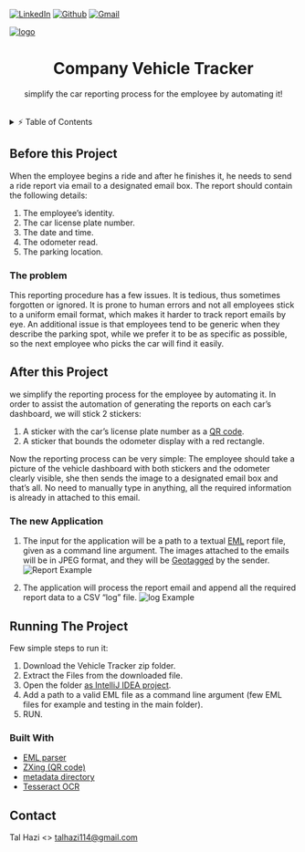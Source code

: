 
[![LinkedIn][linkedin-shield]][linkedin-url]
[![Github][github-shield]][github-url]
[![Gmail][gmail-shield]][gmail-url]


<!-- PROJECT LOGO -->
[![logo][lightricks_logo]][lightricks_logo]
<p align="center">
  <h1 align="center">Company Vehicle Tracker</h1>

  <p align="center">
    simplify the car reporting process for the employee by
automating it!
    <br />
    <br />
<!--
    <a href="https://github.com/.../issues">Request Feature</a>
    ·
    <a href="https://github.com/.../issues">Report Bug</a>
-->
 </p>



<!-- TABLE OF CONTENTS -->
<details close="close">
  <summary>⚡ Table of Contents</summary>
  <ol>
    <li>
      <a href="#Before-this-Project">Before this Project</a>
      <ul>
        <li><a href="#The-problem">The problem</a></li>
      </ul>
    </li>
    <li>
      <a href="#After-this-Project">After this Project</a>
      <ul>
        <li><a href="#The-new-Application">The new Application</a></li>
      </ul>
    </li>
    <li><a href="#Running-The-Project">Running The Project</a>
      <ul>
        <li><a href="#Built-With">Built With</a></li>
      </ul>
   </li>
    <li><a href="#contact">Contact</a></li>

  </ol>
</details>

<!-- Before this PROJECT -->
## Before this Project

When the employee begins a ride and after he finishes it, he needs to
send a ride report via email to a designated email box. The report should contain the
following details:
1. The employee’s identity.
2. The car license plate number.
3. The date and time.
4. The odometer read.
5. The parking location.

### The problem

This reporting procedure has a few issues. It is tedious, thus sometimes forgotten or
ignored. It is prone to human errors and not all employees stick to a uniform email
format, which makes it harder to track report emails by eye. An additional issue is that
employees tend to be generic when they describe the parking spot, while we prefer it
to be as specific as possible, so the next employee who picks the car will find it easily.



<!-- After this PROJECT -->
## After this Project

we simplify the reporting process for the employee by automating it. In order to assist the automation of generating the reports on each car’s dashboard,
we will stick 2 stickers:
1. A sticker with the car’s license plate number as a [QR code](https://en.wikipedia.org/wiki/QR_code).
2. A sticker that bounds the odometer display with a red rectangle.

Now the reporting process can be very simple: The employee should take a picture of
the vehicle dashboard with both stickers and the odometer clearly visible, she then
sends the image to a designated email box and that’s all. No need to manually type in
anything, all the required information is already in attached to this email.


### The new Application

1. The input for the application will be a path to a textual [EML](https://www.loc.gov/preservation/digital/formats/fdd/fdd000388.shtml) report file, given as a command
line argument. The images attached to the emails will be in JPEG format, and they will be
   [Geotagged](https://en.wikipedia.org/wiki/Geotagging) by the sender.
   ![Report Example][report-example]

2. The application will process the report email and append all the required report
   data to a CSV “log” file.
   ![log Example][log-example]




   
<!-- Running THE PROJECT -->
## Running The Project

Few simple steps to run it:

1. Download the Vehicle Tracker zip folder.
2. Extract the Files from the downloaded file.
3. Open the folder [as IntelliJ IDEA project](https://www.jetbrains.com/help/idea/import-project-or-module-wizard.html).
4. Add a path to a valid EML file as a command line argument (few  EML files for example and testing in the main folder).
5. RUN.

### Built With

* [EML parser](https://www.programmersought.com/article/93981125979/)
* [ZXing (QR code)](https://github.com/zxing/zxing)
* [metadata directory](https://www.tabnine.com/code/java/methods/com.drew.metadata.Directory/getTags)
* [Tesseract OCR](https://www.geeksforgeeks.org/tesseract-ocr-with-java-with-examples/)



<!-- CONTACT -->
## Contact

Tal Hazi <> [talhazi114@gmail.com](mailto:talhazi114@gmail.com)


<!-- MARKDOWN LINKS & IMAGES -->
[linkedin-shield]: https://img.shields.io/badge/LinkedIn-0077B5?style=for-the-badge&logo=linkedin&logoColor=white
[linkedin-url]: https://www.linkedin.com/in/talhazi/
[github-shield]: https://img.shields.io/badge/GitHub-100000?style=for-the-badge&logo=github&logoColor=white
[github-url]: https://github.com/talhazi
[gmail-shield]: https://img.shields.io/badge/Gmail-D14836?style=for-the-badge&logo=gmail&logoColor=white
[gmail-url]: mailto:talhazi114@gmail.com

[report-example]: Vehicle-Tracker/images/report_example.png
[log-example]: Vehicle-Tracker/images/log_example.png
[lightricks_logo]: Vehicle-Tracker/images/lightricks_logo.png


